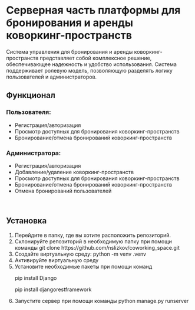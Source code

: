 <h1>Серверная часть платформы для бронирования и аренды коворкинг-пространств</h1>
Система управления для бронирования и аренды коворкинг-пространств представляет собой комплексное решение, обеспечивающее надежность и удобство использования. 
Система поддерживает ролевую модель, позволяющую разделять логику пользователей и администраторов.
<br>
<h2>Функционал</h2>
<h3>Пользователя:</h3>
<ul>
  <li>Регистрация/авторизация</li>
  <li>Просмотр доступных для бронирования коворкинг-пространств</li>
  <li>Бронирование/отмена бронирований коворкинг-пространств</li>
</ul>
<h3>Администратора:</h3>
<ul>
<li>Регистрация/авторизация</li>
  <li>Добавление/удаление коворкинг-пространств</li>
  <li>Просмотр доступных для бронирования коворкинг-пространств</li>
  <li>Бронирование/отмена бронирований коворкинг-пространств</li>
  <li>Отмена бронирований пользователей</li>
</ul>
<br>
<h2>Установка</h2>
<ol>
 <li>Перейдите в папку, где вы хотите расположить репозиторий.</li>
 <li>Склонируйте репозиторий в необходимую папку при помощи команды git clone https://github.com/nslizkov/coworking_space.git</li>
 <li>Создайте виртуальную среду: python -m venv .venv</li>
 <li>Активируйте виртуальную среду</li>
 <li>Установите необходимые пакеты при помощи команд 
   <p>pip install Django</p>
   <p>pip install djangorestframework</p></li>
 <li>Запустите сервер при помощи команды python manage.py runserver</li>
</ol>
